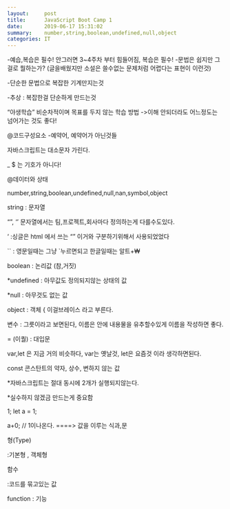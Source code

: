 ```yaml
---
layout:     post
title:      JavaScript Boot Camp 1
date:       2019-06-17 15:31:02
summary:    number,string,boolean,undefined,null,object
categories: IT
---
```


-예습,복습은 필수! 안그러면 3~4주차 부터 힘들어짐, 복습은 필수!
 -문법은 쉽지만 그걸로 뭘하는가? (글을배웠지만 소설은 쓸수없는 문제처럼 어렵다는 표현이 이런것)

-단순한 문법으로 복잡한 기계만지는것 

-추상 : 복잡한걸 단순하게 만드는것 

“야생학습” 비순차적이며 목표를 두지 않는 학습 방법 ->이해 안되더라도 어느정도는 넘어가는 것도 좋다! 



@코드구성요소 
 -예약어, 예약어가 아닌것들



자바스크립트는 대소문자 가린다.

_ $ 는 기호가 아니다!



@데이터와 상태

number,string,boolean,undefined,null,nan,symbol,object

string : 문자열

“”, ‘’ 문자열에서는 팀,프로젝트,회사마다 정의하는게 다를수도있다.

‘ :싱글은 html 에서 쓰는 “” 이거와 구분하기위해서 사용되었었다

`` : 영문일때는 그냥 `누르면되고 한글일때는 알트+₩

boolean : 논리값 (참,거짓)

*undefined : 아무값도 정의되지않는 상태의 값

*null : 아무것도 없는 값

object : 객체 { 이걸브레이스 라고 부른다.



변수 : 그릇이라고 보면된다, 이름은 안에 내용물을 유추할수있게 이름을 작성하면 좋다.

= (이퀄) : 대입문



var,let 은 지금 거의 비슷하다, var는 옛날것, let은 요즘것 이라 생각하면된다.

const 콘스탄트의 약자, 상수, 변하지 않는 값

*자바스크립트는 절대 동시에 2개가 실행되지않는다.

*실수하지 않겠금 만드는게 중요함



1; 
 let a = 1;

a+0; // 1이나온다. ====> 값을 이루는 식과,문



형(Type)

:기본형 , 객체형



함수

:코드를 묶고있는 값

function : 기능